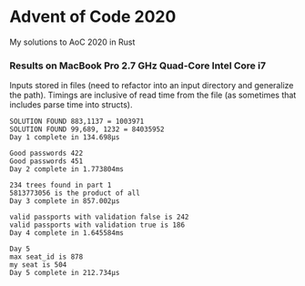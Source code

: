 # Advent of Code 2020

My solutions to AoC 2020 in Rust

### Results on MacBook Pro 2.7 GHz Quad-Core Intel Core i7

Inputs stored in files (need to refactor into an input directory and generalize the path). Timings are inclusive of read time from the file (as sometimes that includes parse time into structs).

```
SOLUTION FOUND 883,1137 = 1003971
SOLUTION FOUND 99,689, 1232 = 84035952
Day 1 complete in 134.698µs
```

```
Good passwords 422
Good passwords 451
Day 2 complete in 1.773804ms
```

```
234 trees found in part 1
5813773056 is the product of all
Day 3 complete in 857.002µs
```

```
valid passports with validation false is 242
valid passports with validation true is 186
Day 4 complete in 1.645584ms
```

```
Day 5
max seat_id is 878
my seat is 504
Day 5 complete in 212.734µs
```
